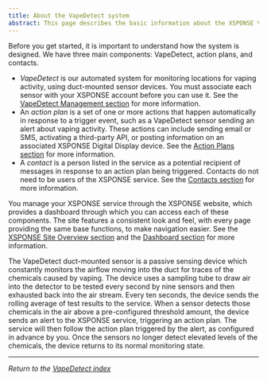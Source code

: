 ```yaml
---
title: About the VapeDetect system
abstract: This page describes the basic information about the XSPONSE VapeDetect service and devices.
---
```

Before you get started, it is important to understand how the system is designed. We have three main components: VapeDetect, action plans, and contacts. 
- _VapeDetect_ is our automated system for monitoring locations for vaping activity, using duct-mounted sensor devices. You must associate each sensor with your XSPONSE account before you can use it. See the [VapeDetect Management section](vapedetect-management.md) for more information.
- An _action plan_ is a set of one or more actions that happen automatically in response to a trigger event, such as a VapeDetect sensor sending an alert about vaping activity. These actions can include sending email or SMS, activating a third-party API, or posting information on an associated XSPONSE Digital Display device. See the [Action Plans section](../general-ops/action-plans.md) for more information. 
- A _contact_ is a person listed in the service as a potential recipient of messages in response to an action plan being triggered. Contacts do not need to be users of the XSPONSE service. See the [Contacts section](../general-ops/contacts-management.md) for more information.

You manage your XSPONSE service through the XSPONSE website, which provides a dashboard through which you can access each of these components. The site features a consistent look and feel, with every page providing the same base functions, to make navigation easier. See the [XSPONSE Site Overview section](../general-ops/site-overview.md) and the [Dashboard section](../general-ops/dashboard.md) for more information.

The VapeDetect duct-mounted sensor is a passive sensing device which constantly monitors the airflow moving into the duct for traces of the chemicals caused by vaping. The device uses a sampling tube to draw air into the detector to be tested every second by nine sensors and then exhausted back into the air stream. Every ten seconds, the device sends the rolling average of test results to the service. When a sensor detects those chemicals in the air above a pre-configured threshold amount, the device sends an alert to the XSPONSE service, triggering an action plan. The service will then follow the action plan triggered by the alert, as configured in advance by you. Once the sensors no longer detect elevated levels of the chemicals, the device returns to its normal monitoring state.

___
*Return to the [VapeDetect index](index.md)*
